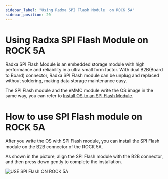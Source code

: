 ```yaml
---
sidebar_label: "Using Radxa SPI Flash Module  on ROCK 5A"
sidebar_position: 20
---
```


# Using Radxa SPI Flash Module on ROCK 5A

Radxa SPI Flash Module is an embedded storage module with high performance and reliability in a ultra small form factor. With dual B2B(Board to Board) connector, Radxa SPI Flash module can be unplug and replaced without soldering, making data storage maintenance easy.

The SPI Flash module and the eMMC module write the OS image in the same way, you can refer to [Install OS to an SPI Flash Module](https://docs.radxa.com/rock5/rock5a/getting-started/emmc-install).

# How to use SPI Flash module on ROCK 5A

After you write the OS with SPI Flash module, you can install the SPI Flash module on the B2B connector of the ROCK 5A.

As shown in the picture, align the SPI Flash module with the B2B connector, and then press down gently to complete the installation.

![USE SPI Flash ON ROCK 5A](/img/accessories/spi-flash-on-rock5a.webp)
